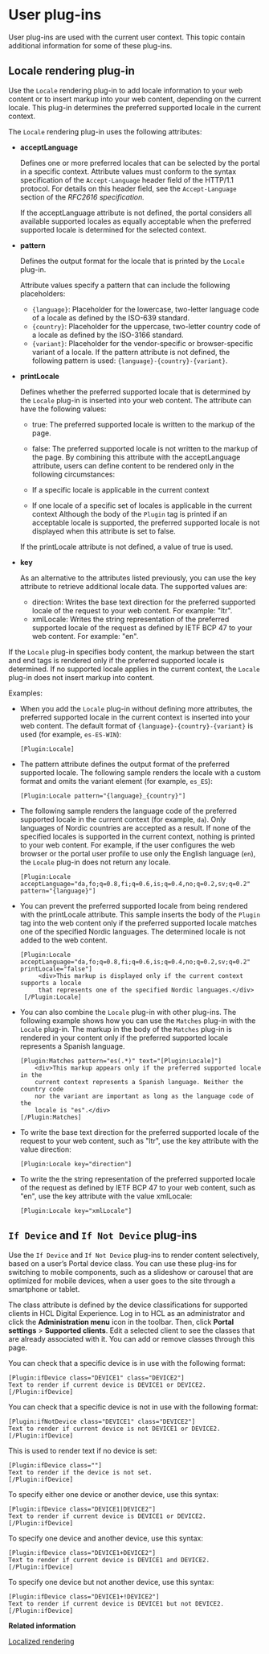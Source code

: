 # User plug-ins

User plug-ins are used with the current user context. This topic contain additional information for some of these plug-ins.

## Locale rendering plug-in

Use the `Locale` rendering plug-in to add locale information to your web content or to insert markup into your web content, depending on the current locale. This plug-in determines the preferred supported locale in the current context.

The `Locale` rendering plug-in uses the following attributes:

-   **acceptLanguage**

    Defines one or more preferred locales that can be selected by the portal in a specific context. Attribute values must conform to the syntax specification of the `Accept-Language` header field of the HTTP/1.1 protocol. For details on this header field, see the `Accept-Language` section of the *RFC2616 specification.*

    If the acceptLanguage attribute is not defined, the portal considers all available supported locales as equally acceptable when the preferred supported locale is determined for the selected context.

-   **pattern**

    Defines the output format for the locale that is printed by the `Locale` plug-in.

    Attribute values specify a pattern that can include the following placeholders:

    -   `{language}`: Placeholder for the lowercase, two-letter language code of a locale as defined by the ISO-639 standard.
    -   `{country}`: Placeholder for the uppercase, two-letter country code of a locale as defined by the ISO-3166 standard.
    -   `{variant}`: Placeholder for the vendor-specific or browser-specific variant of a locale.
    If the pattern attribute is not defined, the following pattern is used: `{language}-{country}-{variant}`.

-   **printLocale**

    Defines whether the preferred supported locale that is determined by the `Locale` plug-in is inserted into your web content. The attribute can have the following values:

    -   true: The preferred supported locale is written to the markup of the page.
    -   false: The preferred supported locale is not written to the markup of the page.
    By combining this attribute with the acceptLanguage attribute, users can define content to be rendered only in the following circumstances:

    -   If a specific locale is applicable in the current context
    -   If one locale of a specific set of locales is applicable in the current context
    Although the body of the `Plugin` tag is printed if an acceptable locale is supported, the preferred supported locale is not displayed when this attribute is set to false.

    If the printLocale attribute is not defined, a value of true is used.

-   **key**

    As an alternative to the attributes listed previously, you can use the key attribute to retrieve additional locale data. The supported values are:

    -   direction: Writes the base text direction for the preferred supported locale of the request to your web content. For example: "ltr".
    -   xmlLocale: Writes the string representation of the preferred supported locale of the request as defined by IETF BCP 47 to your web content. For example: "en".

If the `Locale` plug-in specifies body content, the markup between the start and end tags is rendered only if the preferred supported locale is determined. If no supported locale applies in the current context, the `Locale` plug-in does not insert markup into content.

Examples:

-   When you add the `Locale` plug-in without defining more attributes, the preferred supported locale in the current context is inserted into your web content. The default format of `{language}-{country}-{variant}` is used \(for example, `es-ES-WIN`\):

    ```
    [Plugin:Locale]
    ```

-   The pattern attribute defines the output format of the preferred supported locale. The following sample renders the locale with a custom format and omits the variant element \(for example, `es_ES`\):

    ```
    [Plugin:Locale pattern="{language}_{country}"]
    ```

-   The following sample renders the language code of the preferred supported locale in the current context \(for example, `da`\). Only languages of Nordic countries are accepted as a result. If none of the specified locales is supported in the current context, nothing is printed to your web content. For example, if the user configures the web browser or the portal user profile to use only the English language \(`en`\), the `Locale` plug-in does not return any locale.

    ```
    [Plugin:Locale acceptLanguage="da,fo;q=0.8,fi;q=0.6,is;q=0.4,no;q=0.2,sv;q=0.2" 
    pattern="{language}"]
    ```

-   You can prevent the preferred supported locale from being rendered with the printLocale attribute. This sample inserts the body of the `Plugin` tag into the web content only if the preferred supported locale matches one of the specified Nordic languages. The determined locale is not added to the web content.

    ```
    [Plugin:Locale acceptLanguage="da,fo;q=0.8,fi;q=0.6,is;q=0.4,no;q=0.2,sv;q=0.2" 
    printLocale="false"]
         <div>This markup is displayed only if the current context supports a locale 
         that represents one of the specified Nordic languages.</div>
     [/Plugin:Locale]
    ```

-   You can also combine the `Locale` plug-in with other plug-ins. The following example shows how you can use the `Matches` plug-in with the `Locale` plug-in. The markup in the body of the `Matches` plug-in is rendered in your content only if the preferred supported locale represents a Spanish language.

    ```
    [Plugin:Matches pattern="es(.*)" text="[Plugin:Locale]"] 
        <div>This markup appears only if the preferred supported locale in the 
        current context represents a Spanish language. Neither the country code 
        nor the variant are important as long as the language code of the 
        locale is "es".</div>
    [/Plugin:Matches]
    ```

-   To write the base text direction for the preferred supported locale of the request to your web content, such as "ltr", use the key attribute with the value direction:

    ```
    [Plugin:Locale key="direction"]
    ```

-   To write the the string representation of the preferred supported locale of the request as defined by IETF BCP 47 to your web content, such as "en", use the key attribute with the value xmlLocale:

    ```
    [Plugin:Locale key="xmlLocale"]
    ```


## `If Device` and `If Not Device` plug-ins

Use the `If Device` and `If Not Device` plug-ins to render content selectively, based on a user’s Portal device class. You can use these plug-ins for switching to mobile components, such as a slideshow or carousel that are optimized for mobile devices, when a user goes to the site through a smartphone or tablet.

The class attribute is defined by the device classifications for supported clients in HCL Digital Experience. Log in to HCL as an administrator and click the **Administration menu** icon in the toolbar. Then, click **Portal settings** \> **Supported clients**. Edit a selected client to see the classes that are already associated with it. You can add or remove classes through this page.

You can check that a specific device is in use with the following format:

```
[Plugin:ifDevice class="DEVICE1" class="DEVICE2"]
Text to render if current device is DEVICE1 or DEVICE2.
[/Plugin:ifDevice]
```

You can check that a specific device is not in use with the following format:

```
[Plugin:ifNotDevice class="DEVICE1" class="DEVICE2"]
Text to render if current device is not DEVICE1 or DEVICE2.
[/Plugin:ifDevice]
```

This is used to render text if no device is set:

```
[Plugin:ifDevice class=""]
Text to render if the device is not set.
[/Plugin:ifDevice]
```

To specify either one device or another device, use this syntax:

```
[Plugin:ifDevice class="DEVICE1|DEVICE2"]
Text to render if current device is DEVICE1 or DEVICE2.
[/Plugin:ifDevice]
```

To specify one device and another device, use this syntax:

```
[Plugin:ifDevice class="DEVICE1+DEVICE2"]
Text to render if current device is DEVICE1 and DEVICE2.
[/Plugin:ifDevice]
```

To specify one device but not another device, use this syntax:

```
[Plugin:ifDevice class="DEVICE1+!DEVICE2"]
Text to render if current device is DEVICE1 but not DEVICE2.
[/Plugin:ifDevice]
```

**Related information**  


[Localized rendering](../wcm/wcm_mls_rendering.md)

